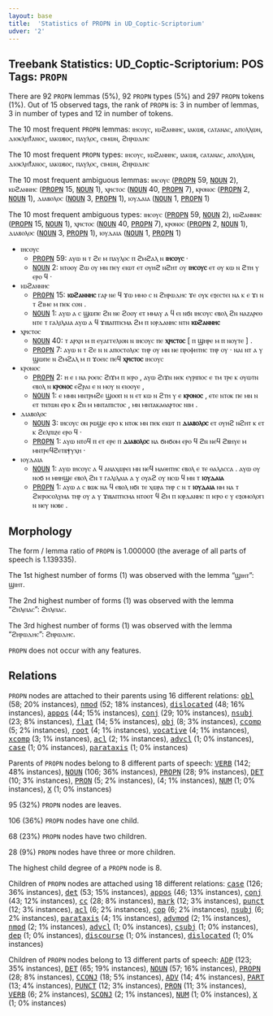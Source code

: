 ```yaml
---
layout: base
title:  'Statistics of PROPN in UD_Coptic-Scriptorium'
udver: '2'
---
```


## Treebank Statistics: UD_Coptic-Scriptorium: POS Tags: `PROPN`

There are 92 `PROPN` lemmas (5%), 92 `PROPN` types (5%) and 297 `PROPN` tokens (1%).
Out of 15 observed tags, the rank of `PROPN` is: 3 in number of lemmas, 3 in number of types and 12 in number of tokens.

The 10 most frequent `PROPN` lemmas: ⲓⲏⲥⲟⲩⲥ, ⲓⲱϩⲁⲛⲛⲏⲥ, ⲓⲁⲕⲱⲃ, ⲥⲁⲧⲁⲛⲁⲥ, ⲁⲡⲟⲗⲗⲱⲛ, ⲇⲓⲟⲕⲗⲏϯⲁⲛⲟⲥ, ⲓⲁⲕⲱⲃⲟⲥ, ⲡⲁⲩⲗⲟⲥ, ⲥⲓⲙⲱⲛ, ϩⲏⲣⲱⲇⲏⲥ

The 10 most frequent `PROPN` types:  ⲓⲏⲥⲟⲩⲥ, ⲓⲱϩⲁⲛⲛⲏⲥ, ⲓⲁⲕⲱⲃ, ⲥⲁⲧⲁⲛⲁⲥ, ⲁⲡⲟⲗⲗⲱⲛ, ⲇⲓⲟⲕⲗⲏϯⲁⲛⲟⲥ, ⲓⲁⲕⲱⲃⲟⲥ, ⲡⲁⲩⲗⲟⲥ, ⲥⲓⲙⲱⲛ, ϩⲏⲣⲱⲇⲏⲥ

The 10 most frequent ambiguous lemmas: ⲓⲏⲥⲟⲩⲥ (<tt><a href="cop_scriptorium-pos-PROPN.html">PROPN</a></tt> 59, <tt><a href="cop_scriptorium-pos-NOUN.html">NOUN</a></tt> 2), ⲓⲱϩⲁⲛⲛⲏⲥ (<tt><a href="cop_scriptorium-pos-PROPN.html">PROPN</a></tt> 15, <tt><a href="cop_scriptorium-pos-NOUN.html">NOUN</a></tt> 1), ⲭⲣⲓⲥⲧⲟⲥ (<tt><a href="cop_scriptorium-pos-NOUN.html">NOUN</a></tt> 40, <tt><a href="cop_scriptorium-pos-PROPN.html">PROPN</a></tt> 7), ⲕⲣⲟⲛⲟⲥ (<tt><a href="cop_scriptorium-pos-PROPN.html">PROPN</a></tt> 2, <tt><a href="cop_scriptorium-pos-NOUN.html">NOUN</a></tt> 1), ⲇⲓⲁⲃⲟⲗⲟⲥ (<tt><a href="cop_scriptorium-pos-NOUN.html">NOUN</a></tt> 3, <tt><a href="cop_scriptorium-pos-PROPN.html">PROPN</a></tt> 1), ⲓⲟⲩⲇⲁⲓⲁ (<tt><a href="cop_scriptorium-pos-NOUN.html">NOUN</a></tt> 1, <tt><a href="cop_scriptorium-pos-PROPN.html">PROPN</a></tt> 1)

The 10 most frequent ambiguous types:  ⲓⲏⲥⲟⲩⲥ (<tt><a href="cop_scriptorium-pos-PROPN.html">PROPN</a></tt> 59, <tt><a href="cop_scriptorium-pos-NOUN.html">NOUN</a></tt> 2), ⲓⲱϩⲁⲛⲛⲏⲥ (<tt><a href="cop_scriptorium-pos-PROPN.html">PROPN</a></tt> 15, <tt><a href="cop_scriptorium-pos-NOUN.html">NOUN</a></tt> 1), ⲭⲣⲓⲥⲧⲟⲥ (<tt><a href="cop_scriptorium-pos-NOUN.html">NOUN</a></tt> 40, <tt><a href="cop_scriptorium-pos-PROPN.html">PROPN</a></tt> 7), ⲕⲣⲟⲛⲟⲥ (<tt><a href="cop_scriptorium-pos-PROPN.html">PROPN</a></tt> 2, <tt><a href="cop_scriptorium-pos-NOUN.html">NOUN</a></tt> 1), ⲇⲓⲁⲃⲟⲗⲟⲥ (<tt><a href="cop_scriptorium-pos-NOUN.html">NOUN</a></tt> 3, <tt><a href="cop_scriptorium-pos-PROPN.html">PROPN</a></tt> 1), ⲓⲟⲩⲇⲁⲓⲁ (<tt><a href="cop_scriptorium-pos-NOUN.html">NOUN</a></tt> 1, <tt><a href="cop_scriptorium-pos-PROPN.html">PROPN</a></tt> 1)


* ⲓⲏⲥⲟⲩⲥ
  * <tt><a href="cop_scriptorium-pos-PROPN.html">PROPN</a></tt> 59: ⲁⲩⲱ ⲛ ⲧ ϩⲉ ⲙ ⲡⲁⲩⲗⲟⲥ ⲡ ϩⲙϩⲁⲗ ⲛ <b>ⲓⲏⲥⲟⲩⲥ</b> ·
  * <tt><a href="cop_scriptorium-pos-NOUN.html">NOUN</a></tt> 2: ⲛⲧⲟⲟⲩ ϩⲱ ⲟⲩ ⲙⲛ ⲡⲉⲩ ⲉⲓⲱⲧ ⲉⲧ ⲟⲩⲏϩ ⲛϩⲏⲧ ⲟⲩ <b>ⲓⲏⲥⲟⲩⲥ</b> ⲉⲧ ⲟⲩ ⲕⲱ ⲛ ϩⲧⲏ ⲩ ⲉⲣⲟ ϥ ·
* ⲓⲱϩⲁⲛⲛⲏⲥ
  * <tt><a href="cop_scriptorium-pos-PROPN.html">PROPN</a></tt> 15: <b>ⲓⲱϩⲁⲛⲛⲏⲥ</b> ⲅⲁⲣ ⲛⲉ ϥ ϫⲱ ⲙⲙⲟ ⲥ ⲛ ϩⲏⲣⲱⲇⲏⲥ ϫⲉ ⲟⲩⲕ ⲉⲝⲉⲥⲧⲉⲓ ⲛⲁ ⲕ ⲉ ϫⲓ ⲛ ⲧ ϩⲓⲙⲉ ⲙ ⲡⲉⲕ ⲥⲟⲛ .
  * <tt><a href="cop_scriptorium-pos-NOUN.html">NOUN</a></tt> 1: ⲁⲩⲱ ⲁ ⲥ ϣⲱⲡⲉ ϩⲛ ⲛⲉ ϩⲟⲟⲩ ⲉⲧ ⲙⲙⲁⲩ ⲁ ϥ ⲉⲓ ⲛϭⲓ ⲓⲏⲥⲟⲩⲥ ⲉⲃⲟⲗ ϩⲛ ⲛⲁⲍⲁⲣⲉⲑ ⲛⲧⲉ ⲧ ⲅⲁⲗⲓⲗⲁⲓⲁ ⲁⲩⲱ ⲁ ϥ ϫⲓⲃⲁⲡⲧⲓⲥⲙⲁ ϩⲙ ⲡ ⲓⲟⲣⲇⲁⲛⲏⲥ ⲛⲧⲛ <b>ⲓⲱϩⲁⲛⲛⲏⲥ</b>
* ⲭⲣⲓⲥⲧⲟⲥ
  * <tt><a href="cop_scriptorium-pos-NOUN.html">NOUN</a></tt> 40: ⲧ ⲁⲣⲭⲏ ⲙ ⲡ ⲉⲩⲁⲅⲅⲉⲗⲓⲟⲛ ⲛ ⲓⲏⲥⲟⲩⲥ ⲡⲉ <b>ⲭⲣⲓⲥⲧⲟⲥ</b> [ ⲡ ϣⲏⲣⲉ ⲙ ⲡ ⲛⲟⲩⲧⲉ ] .
  * <tt><a href="cop_scriptorium-pos-PROPN.html">PROPN</a></tt> 7: ⲁⲩⲱ ⲛ ⲧ ϩⲉ ⲛ ⲛ ⲁⲡⲟⲥⲧⲟⲗⲟⲥ ⲧⲏⲣ ⲟⲩ ⲙⲛ ⲛⲉ ⲡⲣⲟⲫⲏⲧⲏⲥ ⲧⲏⲣ ⲟⲩ · ⲛⲁⲓ ⲛⲧ ⲁ ⲩ ϣⲱⲡⲉ ⲛ ϩⲙϩⲁⲗ ⲙ ⲡ ϫⲟⲉⲓⲥ ⲡⲉϥ <b>ⲭⲣⲓⲥⲧⲟⲥ</b> ⲓⲏⲥⲟⲩⲥ
* ⲕⲣⲟⲛⲟⲥ
  * <tt><a href="cop_scriptorium-pos-PROPN.html">PROPN</a></tt> 2: ⲏ ⲉ ⲓ ⲛⲁ ⲣⲟⲉⲓⲥ ϩⲓϫⲙ ⲡ ⲓⲉⲣⲟ , ⲁⲩⲱ ϩⲓϫⲛ ⲛⲉⲕ ⲉⲩⲣⲓⲡⲟⲥ ⲉ ⲧⲙ ⲧⲣⲉ ⲕ ⲟⲩⲱⲧⲛ ⲉⲃⲟⲗ ⲛ <b>ⲕⲣⲟⲛⲟⲥ</b> ⲉϩⲣⲁⲓ ⲉ ⲛ ⲙⲟⲩ ⲛ ⲉⲓⲟⲟⲩⲉ ,
  * <tt><a href="cop_scriptorium-pos-NOUN.html">NOUN</a></tt> 1: ⲉ ⲙⲙⲛ ⲙⲛⲧⲣⲙϩⲉ ϣⲟⲟⲡ ⲛ ⲛ ⲉⲧ ⲕⲱ ⲛ ϩⲧⲏ ⲩ ⲉ <b>ⲕⲣⲟⲛⲟⲥ</b> , ⲉⲧⲉ ⲛⲧⲟⲕ ⲡⲉ ⲙⲛ ⲛ ⲉⲧ ⲧⲛⲧⲱⲛ ⲉⲣⲟ ⲕ ϩⲛ ⲙ ⲙⲛⲧⲁⲡⲓⲥⲧⲟⲥ , ⲙⲛ ⲙⲛⲧⲁⲕⲁⲑⲁⲣⲧⲟⲥ ⲛⲓⲙ .
* ⲇⲓⲁⲃⲟⲗⲟⲥ
  * <tt><a href="cop_scriptorium-pos-NOUN.html">NOUN</a></tt> 3: ⲓⲏⲥⲟⲩⲥ ⲟⲛ ⲣⲱϣⲉ ⲉⲣⲟ ⲕ ⲛⲧⲟⲕ ⲙⲛ ⲡⲉⲕ ⲉⲓⲱⲧ ⲡ <b>ⲇⲓⲁⲃⲟⲗⲟⲥ</b> ⲉⲧ ⲟⲩⲏϩ ⲛϩⲏⲧ ⲕ ⲉⲧ ⲕ ϩⲉⲗⲡⲓⲍⲉ ⲉⲣⲟ ϥ ·
  * <tt><a href="cop_scriptorium-pos-PROPN.html">PROPN</a></tt> 1: ⲁⲩⲱ ⲛⲧⲟϥ ⲡ ⲉⲧ ⲉⲣⲉ ⲡ <b>ⲇⲓⲁⲃⲟⲗⲟⲥ</b> ⲛⲁ ϭⲙϭⲟⲙ ⲉⲣⲟ ϥ ϩⲛ ⲛⲉϥ ϩⲃⲏⲩⲉ ⲙ ⲙⲛⲧⲣⲉϥϩⲉⲧⲃⲯⲩⲭⲏ ·
* ⲓⲟⲩⲇⲁⲓⲁ
  * <tt><a href="cop_scriptorium-pos-NOUN.html">NOUN</a></tt> 1: ⲁⲩⲱ ⲓⲏⲥⲟⲩⲥ ⲁ ϥ ⲁⲛⲁⲭⲱⲣⲉⲓ ⲙⲛ ⲛⲉϥ ⲙⲁⲑⲏⲧⲏⲥ ⲉⲃⲟⲗ ⲉ ⲧⲉ ⲑⲁⲗⲁⲥⲥⲁ . ⲁⲩⲱ ⲟⲩ ⲛⲟϭ ⲙ ⲙⲏⲏϣⲉ ⲉⲃⲟⲗ ϩⲛ ⲧ ⲅⲁⲗⲓⲗⲁⲓⲁ ⲁ ⲩ ⲟⲩⲁϩ ⲟⲩ ⲛⲥⲱ ϥ ⲙⲛ ⲧ <b>ⲓⲟⲩⲇⲁⲓⲁ</b>
  * <tt><a href="cop_scriptorium-pos-PROPN.html">PROPN</a></tt> 1: ⲁⲩⲱ ⲁ ⲥ ⲃⲱⲕ ⲛⲁ ϥ ⲉⲃⲟⲗ ⲛϭⲓ ⲧⲉ ⲭⲱⲣⲁ ⲧⲏⲣ ⲥ ⲛ ⲧ <b>ⲓⲟⲩⲇⲁⲓⲁ</b> ⲛⲙ ⲛⲁ ⲧ ϩⲓⲉⲣⲟⲥⲟⲗⲩⲙⲁ ⲧⲏⲣ ⲟⲩ ⲁ ⲩ ϫⲓⲃⲁⲡⲧⲓⲥⲙⲁ ⲛⲧⲟⲟⲧ ϥ ϩⲙ ⲡ ⲓⲟⲣⲇⲁⲛⲏⲥ ⲡ ⲓⲉⲣⲟ ⲉ ⲩ ⲉⲝⲟⲙⲟⲗⲟⲅⲓ ⲛ ⲛⲉⲩ ⲛⲟⲃⲉ .

## Morphology

The form / lemma ratio of `PROPN` is 1.000000 (the average of all parts of speech is 1.139335).

The 1st highest number of forms (1) was observed with the lemma “ϣⲓⲏⲧ”: ϣⲓⲏⲧ.

The 2nd highest number of forms (1) was observed with the lemma “ϩⲏⲗⲉⲓⲁⲥ”: ϩⲏⲗⲉⲓⲁⲥ.

The 3rd highest number of forms (1) was observed with the lemma “ϩⲏⲣⲱⲇⲏⲥ”: ϩⲏⲣⲱⲇⲏⲥ.

`PROPN` does not occur with any features.


## Relations

`PROPN` nodes are attached to their parents using 16 different relations: <tt><a href="cop_scriptorium-dep-obl.html">obl</a></tt> (58; 20% instances), <tt><a href="cop_scriptorium-dep-nmod.html">nmod</a></tt> (52; 18% instances), <tt><a href="cop_scriptorium-dep-dislocated.html">dislocated</a></tt> (48; 16% instances), <tt><a href="cop_scriptorium-dep-appos.html">appos</a></tt> (44; 15% instances), <tt><a href="cop_scriptorium-dep-conj.html">conj</a></tt> (29; 10% instances), <tt><a href="cop_scriptorium-dep-nsubj.html">nsubj</a></tt> (23; 8% instances), <tt><a href="cop_scriptorium-dep-flat.html">flat</a></tt> (14; 5% instances), <tt><a href="cop_scriptorium-dep-obj.html">obj</a></tt> (8; 3% instances), <tt><a href="cop_scriptorium-dep-ccomp.html">ccomp</a></tt> (5; 2% instances), <tt><a href="cop_scriptorium-dep-root.html">root</a></tt> (4; 1% instances), <tt><a href="cop_scriptorium-dep-vocative.html">vocative</a></tt> (4; 1% instances), <tt><a href="cop_scriptorium-dep-xcomp.html">xcomp</a></tt> (3; 1% instances), <tt><a href="cop_scriptorium-dep-acl.html">acl</a></tt> (2; 1% instances), <tt><a href="cop_scriptorium-dep-advcl.html">advcl</a></tt> (1; 0% instances), <tt><a href="cop_scriptorium-dep-case.html">case</a></tt> (1; 0% instances), <tt><a href="cop_scriptorium-dep-parataxis.html">parataxis</a></tt> (1; 0% instances)

Parents of `PROPN` nodes belong to 8 different parts of speech: <tt><a href="cop_scriptorium-pos-VERB.html">VERB</a></tt> (142; 48% instances), <tt><a href="cop_scriptorium-pos-NOUN.html">NOUN</a></tt> (106; 36% instances), <tt><a href="cop_scriptorium-pos-PROPN.html">PROPN</a></tt> (28; 9% instances), <tt><a href="cop_scriptorium-pos-DET.html">DET</a></tt> (10; 3% instances), <tt><a href="cop_scriptorium-pos-PRON.html">PRON</a></tt> (5; 2% instances),  (4; 1% instances), <tt><a href="cop_scriptorium-pos-NUM.html">NUM</a></tt> (1; 0% instances), <tt><a href="cop_scriptorium-pos-X.html">X</a></tt> (1; 0% instances)

95 (32%) `PROPN` nodes are leaves.

106 (36%) `PROPN` nodes have one child.

68 (23%) `PROPN` nodes have two children.

28 (9%) `PROPN` nodes have three or more children.

The highest child degree of a `PROPN` node is 8.

Children of `PROPN` nodes are attached using 18 different relations: <tt><a href="cop_scriptorium-dep-case.html">case</a></tt> (126; 36% instances), <tt><a href="cop_scriptorium-dep-det.html">det</a></tt> (53; 15% instances), <tt><a href="cop_scriptorium-dep-appos.html">appos</a></tt> (46; 13% instances), <tt><a href="cop_scriptorium-dep-conj.html">conj</a></tt> (43; 12% instances), <tt><a href="cop_scriptorium-dep-cc.html">cc</a></tt> (28; 8% instances), <tt><a href="cop_scriptorium-dep-mark.html">mark</a></tt> (12; 3% instances), <tt><a href="cop_scriptorium-dep-punct.html">punct</a></tt> (12; 3% instances), <tt><a href="cop_scriptorium-dep-acl.html">acl</a></tt> (6; 2% instances), <tt><a href="cop_scriptorium-dep-cop.html">cop</a></tt> (6; 2% instances), <tt><a href="cop_scriptorium-dep-nsubj.html">nsubj</a></tt> (6; 2% instances), <tt><a href="cop_scriptorium-dep-parataxis.html">parataxis</a></tt> (4; 1% instances), <tt><a href="cop_scriptorium-dep-advmod.html">advmod</a></tt> (2; 1% instances), <tt><a href="cop_scriptorium-dep-nmod.html">nmod</a></tt> (2; 1% instances), <tt><a href="cop_scriptorium-dep-advcl.html">advcl</a></tt> (1; 0% instances), <tt><a href="cop_scriptorium-dep-csubj.html">csubj</a></tt> (1; 0% instances), <tt><a href="cop_scriptorium-dep-dep.html">dep</a></tt> (1; 0% instances), <tt><a href="cop_scriptorium-dep-discourse.html">discourse</a></tt> (1; 0% instances), <tt><a href="cop_scriptorium-dep-dislocated.html">dislocated</a></tt> (1; 0% instances)

Children of `PROPN` nodes belong to 13 different parts of speech: <tt><a href="cop_scriptorium-pos-ADP.html">ADP</a></tt> (123; 35% instances), <tt><a href="cop_scriptorium-pos-DET.html">DET</a></tt> (65; 19% instances), <tt><a href="cop_scriptorium-pos-NOUN.html">NOUN</a></tt> (57; 16% instances), <tt><a href="cop_scriptorium-pos-PROPN.html">PROPN</a></tt> (28; 8% instances), <tt><a href="cop_scriptorium-pos-CCONJ.html">CCONJ</a></tt> (18; 5% instances), <tt><a href="cop_scriptorium-pos-ADV.html">ADV</a></tt> (14; 4% instances), <tt><a href="cop_scriptorium-pos-PART.html">PART</a></tt> (13; 4% instances), <tt><a href="cop_scriptorium-pos-PUNCT.html">PUNCT</a></tt> (12; 3% instances), <tt><a href="cop_scriptorium-pos-PRON.html">PRON</a></tt> (11; 3% instances), <tt><a href="cop_scriptorium-pos-VERB.html">VERB</a></tt> (6; 2% instances), <tt><a href="cop_scriptorium-pos-SCONJ.html">SCONJ</a></tt> (2; 1% instances), <tt><a href="cop_scriptorium-pos-NUM.html">NUM</a></tt> (1; 0% instances), <tt><a href="cop_scriptorium-pos-X.html">X</a></tt> (1; 0% instances)

